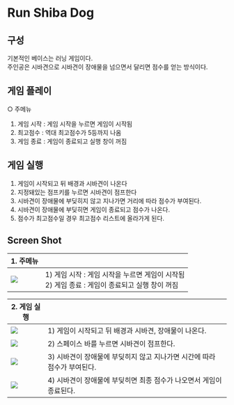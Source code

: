 # Run Shiba Dog

## 구성
기본적인 베이스는 러닝 게임이다.   
주인공은 시바견으로 시바견이 장애물을 넘으면서 달리면 점수를 얻는 방식이다.

## 게임 플레이
○ 주메뉴
 1. 게임 시작 : 게임 시작을 누르면 게임이 시작됨
 2. 최고점수 : 역대 최고점수가 5등까지 나옴
 3. 게임 종료 : 게임이 종료되고 실행 창이 꺼짐

## 게임 실행
1. 게임이 시작되고 뒤 배경과 시바견이 나온다
2. 지정돼있는 점프키를 누르면 시바견이 점프한다
3. 시바견이 장애물에 부딪히지 않고 지나가면 거리에 따라 점수가 부여된다.
4. 시바견이 장애물에 부딪히면 게임이 종료되고 점수가 나온다.
5. 점수가 최고점수일 경우 최고점수 리스트에 올라가게 된다. 

## Screen Shot   

| 1. 주메뉴 ||
|-----------|-----------------|
|<img src="https://user-images.githubusercontent.com/44607643/103208205-6ae59780-4943-11eb-953e-e6582b829a7d.png">|1) 게임 시작 : 게임 시작을 누르면 게임이 시작됨 <br/>  2) 게임 종료 : 게임이 종료되고 실행 창이 꺼짐|   

| 2. 게임 실행 ||
|-----------|-----------------|
|<img src="https://user-images.githubusercontent.com/44607643/103208313-ab451580-4943-11eb-8346-a738eb956f60.png">|1) 게임이 시작되고 뒤 배경과 시바견, 장애물이 나온다.|
|<img src="https://user-images.githubusercontent.com/44607643/103208314-ac764280-4943-11eb-8e4b-e5561acabe54.png">|2) 스페이스 바를 누르면 시바견이 점프한다.|
|<img src="https://user-images.githubusercontent.com/44607643/103208318-ae400600-4943-11eb-870e-93059e4949ae.png">|3) 시바견이 장애물에 부딪히지 않고 지나가면 시간에 따라 점수가 부여된다.|
|<img src="https://user-images.githubusercontent.com/44607643/103208322-af713300-4943-11eb-95d4-ead948dd31ce.png">|4) 시바견이 장애물에 부딪히면 최종 점수가 나오면서 게임이 종료된다.|